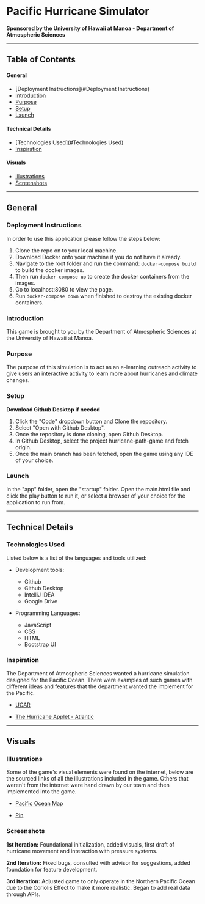 # Pacific Hurricane Simulator
**Sponsored by the University of Hawaii at Manoa - Department of Atmospheric Sciences**

---------------------------------------

## Table of Contents
#### General 
* [Deployment Instructions](#Deployment Instructions)
* [Introduction](#Introduction)
* [Purpose](#Purpose)
* [Setup](#setup)
* [Launch](#Launch)

#### Technical Details
* [Technologies Used](#Technologies Used)
* [Inspiration](#Inspiration)

#### Visuals
* [Illustrations](#Illustrations)
* [Screenshots](#Screenshots)

---------------------------------------

## General
### Deployment Instructions
In order to use this application please follow the steps below:
1. Clone the repo on to your local machine.
2. Download Docker onto your machine if you do not have it already.
3. Navigate to the root folder and run the command: ```docker-compose build``` to build the docker images.
4. Then run ```docker-compose up``` to create the docker containers from the images.
5. Go to localhost:8080 to view the page.
6. Run ```docker-compose down``` when finished to destroy the existing docker containers.
### Introduction
This game is brought to you by the Department of Atmospheric Sciences at the University of Hawaii at Manoa.

### Purpose
The purpose of this simulation is to act as an e-learning outreach activity to give users an interactive activity to 
learn more about hurricanes and climate changes. 

### Setup
**Download Github Desktop if needed**
1. Click the "Code" dropdown button and Clone the repository.
2. Select "Open with Github Desktop".
3. Once the repository is done cloning, open Github Desktop.
4. In Github Desktop, select the project hurricane-path-game and fetch origin.
5. Once the main branch has been fetched, open the game using any IDE of your choice.

### Launch
In the "app" folder, open the "startup" folder. Open the main.html file and click the play button to run it, 
or select a browser of your choice for the application to run from.

---------------------------------------

## Technical Details

### Technologies Used
Listed below is a list of the languages and tools utilized:

+ Development tools:
  + Github
  + Github Desktop
  + IntelliJ IDEA
  + Google Drive
  
+ Programming Languages:
  + JavaScript
  + CSS
  + HTML
  + Bootstrap UI

### Inspiration
The Department of Atmospheric Sciences wanted a hurricane simulation designed for the Pacific Ocean. There were examples of 
such games with different ideas and features that the department wanted the implement for the Pacific.
+ [UCAR][1]

[1]: https://scied.ucar.edu/interactive/forecast-hurricane
+ [The Hurricane Applet - Atlantic][2]

[2]: http://profhorn.meteor.wisc.edu/wxwise/hurr/h5/hurricane.html

---------------------------------------

## Visuals
### Illustrations
Some of the game's visual elements were found on the internet, below are the sourced links of all the illustrations included in the game. Others that weren't from the internet were hand drawn by our team and then implemented into the game.
+ [Pacific Ocean Map][1]

[1]: https://www.researchgate.net/profile/Eleanor-Sterling-2/publication/275607188/figure/fig1/AS:369365624082432@1465075035023/Map-of-Pacific-Ocean-showing-location-of-Palmyra-Atoll.png
+ [Pin][2]

[2]: https://www.pngitem.com/pimgs/m/236-2361239_location-pin-white-maps-marker-png-transparent-png.png

### Screenshots
**1st Iteration:** Foundational initialization, added visuals, first draft of hurricane movement and interaction with pressure systems.

**2nd Iteration:** Fixed bugs, consulted with advisor for suggestions, added foundation for feature development.

**3rd Iteration:** Adjusted game to only operate in the Northern Pacific Ocean due to the Coriolis Effect to make it more realistic. Began to add real data through APIs.
